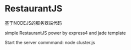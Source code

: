 # RestaurantJS
基于NODEJS的服务器端代码


simple RestaurantJS power by express4 and jade template

Start the server commmand:  node cluster.js

